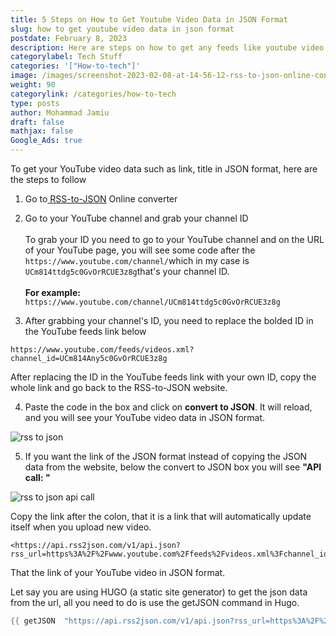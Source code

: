 ```yaml
---
title: 5 Steps on How to Get Youtube Video Data in JSON Format
slug: how to get youtube video data in json format
postdate: February 8, 2023
description: Here are steps on how to get any feeds like youtube video data in json format
categorylabel: Tech Stuff
categories: '["How-to-tech"]'
image: /images/screenshot-2023-02-08-at-14-56-12-rss-to-json-online-converter-rss2json.com.webp
weight: 90
categorylink: /categories/how-to-tech
type: posts
author: Mohammad Jamiu
draft: false
mathjax: false
Google_Ads: true
---
```

To get your YouTube video data such as link, title in JSON format, here are the steps to follow

1. Go to[ RSS-to-JSON](https://rss2json.com) Online converter 

2. Go to your YouTube channel and grab your channel ID \
\
To grab your ID you need to go to your YouTube channel and on the URL of your YouTube page, you will see some code after the `https://www.youtube.com/channel/`which in my case is `UCm814ttdg5c0GvOrRCUE3z8g`that's your channel ID.\
\
**For example:** `https://www.youtube.com/channel/UCm814ttdg5c0GvOrRCUE3z8g` 

3. After grabbing your channel's ID, you need to replace the bolded ID in the YouTube feeds link below

```http
https://www.youtube.com/feeds/videos.xml?channel_id=UCm814Any5c0GvOrRCUE3z8g
```

After replacing the ID in the YouTube feeds link with your own ID, copy the whole link and go back to the RSS-to-JSON website.

4. Paste the code in the box and click on **convert to JSON**. It will reload, and you will see your YouTube video data in JSON format. 

![rss to json](/images/screenshot-2023-02-08-at-14-56-12-rss-to-json-online-converter-rss2json.com.webp "rss to json")

5. If you want the link of the JSON format instead of copying the JSON data from the website, below the convert to JSON box you will see **"API call: "**

![rss to json api call](/images/screenshot-2023-02-08-at-14-56-43-rss-to-json-online-converter-rss2json.com.webp "rss to json api call")

Copy the link after the colon, that it is a link that will automatically update itself when you upload new video.

```http
<https://api.rss2json.com/v1/api.json?rss_url=https%3A%2F%2Fwww.youtube.com%2Ffeeds%2Fvideos.xml%3Fchannel_id%3DUCm814Any5c0GvOrRCUE3z8g>
```

That the link of your YouTube video in JSON format.

Let say you are using HUGO (a static site generator) to get the json data from the url, all you need to do is use the getJSON command in Hugo.

```go
{{ getJSON  "https://api.rss2json.com/v1/api.json?rss_url=https%3A%2F%2Fwww.youtube.com%2Ffeeds%2Fvideos.xml%3Fchannel_id%3DUCm814Any5c0GvOrRCUE3z8g"}}
```